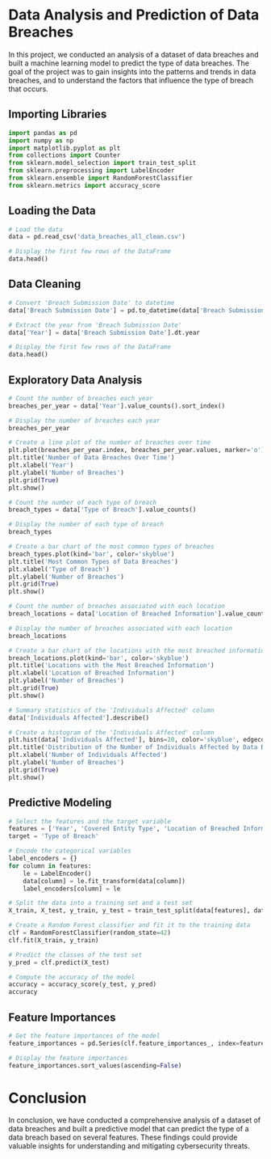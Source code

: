 # Data Analysis and Prediction of Data Breaches

In this project, we conducted an analysis of a dataset of data breaches and built a machine learning model to predict the type of data breaches. The goal of the project was to gain insights into the patterns and trends in data breaches, and to understand the factors that influence the type of breach that occurs.

## Importing Libraries

```python
import pandas as pd
import numpy as np
import matplotlib.pyplot as plt
from collections import Counter
from sklearn.model_selection import train_test_split
from sklearn.preprocessing import LabelEncoder
from sklearn.ensemble import RandomForestClassifier
from sklearn.metrics import accuracy_score
```

## Loading the Data

```python
# Load the data
data = pd.read_csv('data_breaches_all_clean.csv')

# Display the first few rows of the DataFrame
data.head()
```

## Data Cleaning

```python
# Convert 'Breach Submission Date' to datetime
data['Breach Submission Date'] = pd.to_datetime(data['Breach Submission Date'])

# Extract the year from 'Breach Submission Date'
data['Year'] = data['Breach Submission Date'].dt.year

# Display the first few rows of the DataFrame
data.head()
```

## Exploratory Data Analysis

```python
# Count the number of breaches each year
breaches_per_year = data['Year'].value_counts().sort_index()

# Display the number of breaches each year
breaches_per_year
```

```python
# Create a line plot of the number of breaches over time
plt.plot(breaches_per_year.index, breaches_per_year.values, marker='o')
plt.title('Number of Data Breaches Over Time')
plt.xlabel('Year')
plt.ylabel('Number of Breaches')
plt.grid(True)
plt.show()
```

```python
# Count the number of each type of breach
breach_types = data['Type of Breach'].value_counts()

# Display the number of each type of breach
breach_types
```

```python
# Create a bar chart of the most common types of breaches
breach_types.plot(kind='bar', color='skyblue')
plt.title('Most Common Types of Data Breaches')
plt.xlabel('Type of Breach')
plt.ylabel('Number of Breaches')
plt.grid(True)
plt.show()
```

```python
# Count the number of breaches associated with each location
breach_locations = data['Location of Breached Information'].value_counts()

# Display the number of breaches associated with each location
breach_locations
```

```python
# Create a bar chart of the locations with the most breached information
breach_locations.plot(kind='bar', color='skyblue')
plt.title('Locations with the Most Breached Information')
plt.xlabel('Location of Breached Information')
plt.ylabel('Number of Breaches')
plt.grid(True)
plt.show()
```

```python
# Summary statistics of the 'Individuals Affected' column
data['Individuals Affected'].describe()
```

```python
# Create a histogram of the 'Individuals Affected' column
plt.hist(data['Individuals Affected'], bins=20, color='skyblue', edgecolor='black')
plt.title('Distribution of the Number of Individuals Affected by Data Breaches')
plt.xlabel('Number of Individuals Affected')
plt.ylabel('Number of Breaches')
plt.grid(True)
plt.show()
```

## Predictive Modeling

```python
# Select the features and the target variable
features = ['Year', 'Covered Entity Type', 'Location of Breached Information']
target = 'Type of Breach'

# Encode the categorical variables
label_encoders = {}
for column in features:
    le = LabelEncoder()
    data[column] = le.fit_transform(data[column])
    label_encoders[column] = le

# Split the data into a training set and a test set
X_train, X_test, y_train, y_test = train_test_split(data[features], data[target], test_size=0.2, random_state=42)

# Create a Random Forest classifier and fit it to the training data
clf = RandomForestClassifier(random_state=42)
clf.fit(X_train, y_train)

# Predict the classes of the test set
y_pred = clf.predict(X_test)

# Compute the accuracy of the model
accuracy = accuracy_score(y_test, y_pred)
accuracy
```

## Feature Importances

```python
# Get the feature importances of the model
feature_importances = pd.Series(clf.feature_importances_, index=features)

# Display the feature importances
feature_importances.sort_values(ascending=False)
```

# Conclusion

In conclusion, we have conducted a comprehensive analysis of a dataset of data breaches and built a predictive model that can predict the type of a data breach based on several features. These findings could provide valuable insights for understanding and mitigating cybersecurity threats. 
